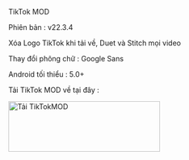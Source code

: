 TikTok MOD 

Phiên bản : v22.3.4

Xóa Logo TikTok khi tải về, Duet và Stitch mọi video

Thay đổi phông chữ : Google Sans

Android tối thiểu : 5.0+

Tải TikTok MOD về tại đây : 

<a href="https://github.com/cuynu/v2rayvn/releases/download/1.6.26/v2rayNG_1.6.26.apk">
<img alt="Tải TikTokMOD" src="https://files.catbox.moe/qyje1w.png" width="300" height="100" />
</a>
